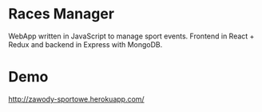 # Races Manager

WebApp written in JavaScript to manage sport events. Frontend in React + Redux and backend in Express with MongoDB.

# Demo

http://zawody-sportowe.herokuapp.com/
